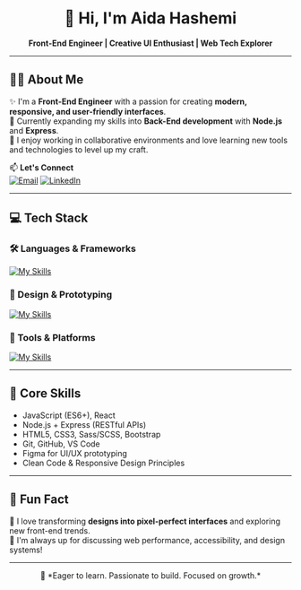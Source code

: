 <h1 align="center">👋 Hi, I'm Aida Hashemi</h1>

<p align="center">
  <strong>Front-End Engineer | Creative UI Enthusiast | Web Tech Explorer</strong>
</p>

---

## 🙋‍♀️ About Me  
✨ I'm a **Front-End Engineer** with a passion for creating **modern, responsive, and user-friendly interfaces**.  
🚀 Currently expanding my skills into **Back-End development** with **Node.js** and **Express**.  
🤝 I enjoy working in collaborative environments and love learning new tools and technologies to level up my craft.

📫 **Let's Connect**  
[![Email](https://img.shields.io/badge/Email-aidahashemiam@gmail.com-red?style=flat-square&logo=gmail&logoColor=white)](mailto:aidahashemiam@gmail.com)
[![LinkedIn](https://img.shields.io/badge/LinkedIn-Aida_Hashemi-blue?style=flat-square&logo=linkedin)](https://www.linkedin.com/in/aida-hashemi-a06390297)

---

## 💻 Tech Stack  
### 🛠 Languages & Frameworks  
[![My Skills](https://skillicons.dev/icons?i=html,css,sass,js,react,nodejs,express,bootstrap)](https://AidaHashemi.github.io/cv/)

### 🎨 Design & Prototyping  
[![My Skills](https://skillicons.dev/icons?i=figma)](https://figma.com)

### 🔧 Tools & Platforms  
[![My Skills](https://skillicons.dev/icons?i=git,github,vscode)](https://github.com/AidaHashemi)

---

## 🧩 Core Skills  
- JavaScript (ES6+), React  
- Node.js + Express (RESTful APIs)  
- HTML5, CSS3, Sass/SCSS, Bootstrap  
- Git, GitHub, VS Code  
- Figma for UI/UX prototyping  
- Clean Code & Responsive Design Principles  

---

## 🎉 Fun Fact  
🎨 I love transforming **designs into pixel-perfect interfaces** and exploring new front-end trends.  
💬 I'm always up for discussing web performance, accessibility, and design systems!

---

<p align="center">
  🚀 *Eager to learn. Passionate to build. Focused on growth.*
</p>
